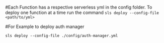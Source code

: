 #Each Function has a respective serverless yml in the config folder.
To deploy one function at a time run the command `sls deploy --config-file <path/to/yml>`

#For Example to deploy auth manager

`sls deploy --config-file ./config/auth-manager.yml`